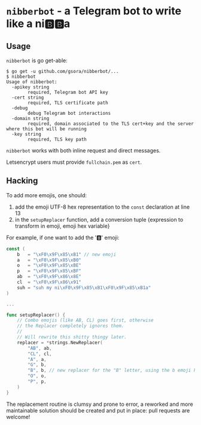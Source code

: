 # `nibberbot` - a Telegram bot to write like a ni🅱️🅱️a

## Usage

`nibberbot` is go get-able:

```
$ go get -u github.com/gsora/nibberbot/...
$ nibberbot
Usage of nibberbot:
  -apikey string
    	required, Telegram bot API key
  -cert string
    	required, TLS certificate path
  -debug
    	debug Telegram bot interactions
  -domain string
    	required, domain associated to the TLS cert+key and the server where this bot will be running
  -key string
    	required, TLS key path
```

`nibberbot` works with both inline request and direct messages.

Letsencrypt users must provide `fullchain.pem` as `cert`.

## Hacking

To add more emojis, one should:

 1. add the emoji UTF-8 hex representation to the `const` declaration at line 13
 2. in the `setupReplacer` function, add a conversion tuple {expression to transform in emoji, emoji hex variable}

For example, if one want to add the '🅱️' emoji:

```go
const (
	b   = "\xF0\x9F\x85\xB1" // new emoji
	a   = "\xF0\x9F\x85\xB0"
	o   = "\xF0\x9F\x85\xBE"
	p   = "\xF0\x9F\x85\xBF"
	ab  = "\xF0\x9F\x86\x8E"
	cl  = "\xF0\x9F\x86\x91"
	suh = "suh my ni\xF0\x9F\x85\xB1\xF0\x9F\x85\xB1a"
)

...

func setupReplacer() {
	// Combo emojis (like AB, CL) goes first, otherwise
	// the Replacer completely ignores them.
	//
	// Will rewrite this shitty thingy later.
	replacer = *strings.NewReplacer(
		"AB", ab,
		"CL", cl,
		"A", a,
		"G", b,
		"B", b, // new replacer for the "B" letter, using the b emoji hex representation
		"O", o,
		"P", p,
	)
}
```

The replacement routine is clumsy and prone to error, a reworked and more maintainable solution should be created and put in place: pull requests are welcome!
